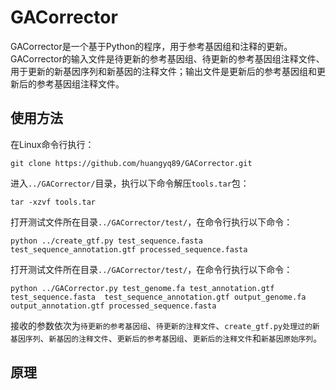 # GACorrector

GACorrector是一个基于Python的程序，用于参考基因组和注释的更新。GACorrector的输入文件是待更新的参考基因组、待更新的参考基因组注释文件、用于更新的新基因序列和新基因的注释文件；输出文件是更新后的参考基因组和更新后的参考基因组注释文件。

## 使用方法

在Linux命令行执行：

    git clone https://github.com/huangyq89/GACorrector.git

进入`../GACorrector/`目录，执行以下命令解压`tools.tar`包：

    tar -xzvf tools.tar

打开测试文件所在目录`../GACorrector/test/`，在命令行执行以下命令：

    python ../create_gtf.py test_sequence.fasta test_sequence_annotation.gtf processed_sequence.fasta

打开测试文件所在目录`../GACorrector/test/`，在命令行执行以下命令：
    
    python ../GACorrector.py test_genome.fa test_annotation.gtf test_sequence.fasta  test_sequence_annotation.gtf output_genome.fa output_annotation.gtf processed_sequence.fasta
    
接收的参数依次为`待更新的参考基因组`、`待更新的注释文件`、`create_gtf.py处理过的新基因序列`、`新基因的注释文件`、`更新后的参考基因组`、`更新后的注释文件`和`新基因原始序列`。

## 原理
